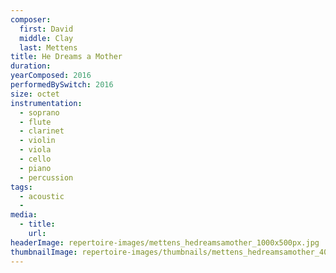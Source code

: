 ```yaml
---
composer:
  first: David
  middle: Clay
  last: Mettens
title: He Dreams a Mother
duration:
yearComposed: 2016
performedBySwitch: 2016
size: octet
instrumentation:
  - soprano
  - flute
  - clarinet
  - violin
  - viola
  - cello
  - piano
  - percussion
tags:
  - acoustic
  -
media:
  - title:
    url:
headerImage: repertoire-images/mettens_hedreamsamother_1000x500px.jpg
thumbnailImage: repertoire-images/thumbnails/mettens_hedreamsamother_400x200.jpg
---
```

